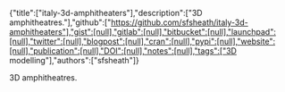 {"title":["italy-3d-amphitheaters"],"description":["3D amphitheatres."],"github":["https://github.com/sfsheath/italy-3d-amphitheaters"],"gist":[null],"gitlab":[null],"bitbucket":[null],"launchpad":[null],"twitter":[null],"blogpost":[null],"cran":[null],"pypi":[null],"website":[null],"publication":[null],"DOI":[null],"notes":[null],"tags":["3D modelling"],"authors":["sfsheath"]}

3D amphitheatres.